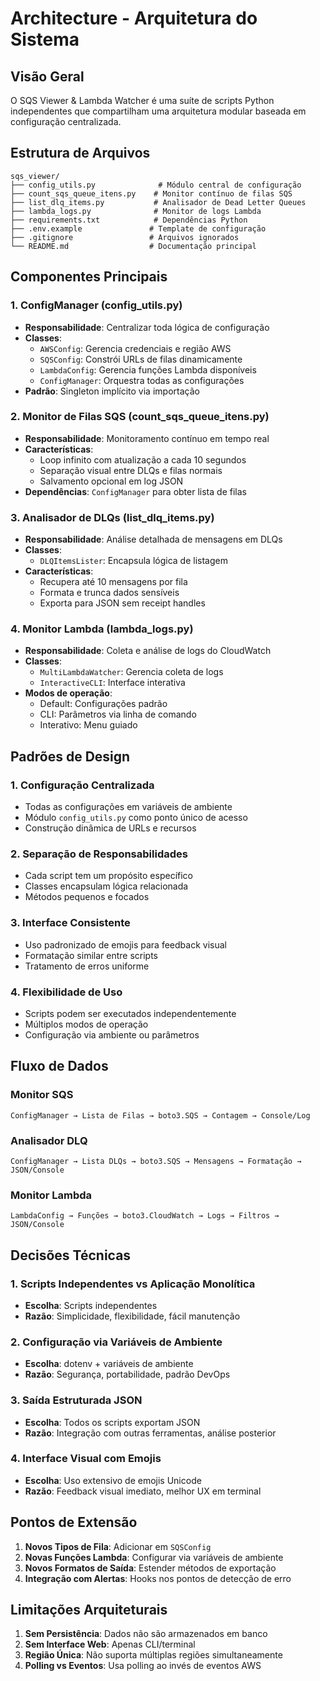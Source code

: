 # Architecture - Arquitetura do Sistema

## Visão Geral

O SQS Viewer & Lambda Watcher é uma suíte de scripts Python independentes que compartilham uma arquitetura modular baseada em configuração centralizada.

## Estrutura de Arquivos

```
sqs_viewer/
├── config_utils.py              # Módulo central de configuração
├── count_sqs_queue_itens.py    # Monitor contínuo de filas SQS
├── list_dlq_items.py           # Analisador de Dead Letter Queues
├── lambda_logs.py              # Monitor de logs Lambda
├── requirements.txt            # Dependências Python
├── .env.example               # Template de configuração
├── .gitignore                 # Arquivos ignorados
└── README.md                  # Documentação principal
```

## Componentes Principais

### 1. ConfigManager (config_utils.py)
- **Responsabilidade**: Centralizar toda lógica de configuração
- **Classes**:
  - `AWSConfig`: Gerencia credenciais e região AWS
  - `SQSConfig`: Constrói URLs de filas dinamicamente
  - `LambdaConfig`: Gerencia funções Lambda disponíveis
  - `ConfigManager`: Orquestra todas as configurações
- **Padrão**: Singleton implícito via importação

### 2. Monitor de Filas SQS (count_sqs_queue_itens.py)
- **Responsabilidade**: Monitoramento contínuo em tempo real
- **Características**:
  - Loop infinito com atualização a cada 10 segundos
  - Separação visual entre DLQs e filas normais
  - Salvamento opcional em log JSON
- **Dependências**: `ConfigManager` para obter lista de filas

### 3. Analisador de DLQs (list_dlq_items.py)
- **Responsabilidade**: Análise detalhada de mensagens em DLQs
- **Classes**:
  - `DLQItemsLister`: Encapsula lógica de listagem
- **Características**:
  - Recupera até 10 mensagens por fila
  - Formata e trunca dados sensíveis
  - Exporta para JSON sem receipt handles

### 4. Monitor Lambda (lambda_logs.py)
- **Responsabilidade**: Coleta e análise de logs do CloudWatch
- **Classes**:
  - `MultiLambdaWatcher`: Gerencia coleta de logs
  - `InteractiveCLI`: Interface interativa
- **Modos de operação**:
  - Default: Configurações padrão
  - CLI: Parâmetros via linha de comando
  - Interativo: Menu guiado

## Padrões de Design

### 1. Configuração Centralizada
- Todas as configurações em variáveis de ambiente
- Módulo `config_utils.py` como ponto único de acesso
- Construção dinâmica de URLs e recursos

### 2. Separação de Responsabilidades
- Cada script tem um propósito específico
- Classes encapsulam lógica relacionada
- Métodos pequenos e focados

### 3. Interface Consistente
- Uso padronizado de emojis para feedback visual
- Formatação similar entre scripts
- Tratamento de erros uniforme

### 4. Flexibilidade de Uso
- Scripts podem ser executados independentemente
- Múltiplos modos de operação
- Configuração via ambiente ou parâmetros

## Fluxo de Dados

### Monitor SQS
```
ConfigManager → Lista de Filas → boto3.SQS → Contagem → Console/Log
```

### Analisador DLQ
```
ConfigManager → Lista DLQs → boto3.SQS → Mensagens → Formatação → JSON/Console
```

### Monitor Lambda
```
LambdaConfig → Funções → boto3.CloudWatch → Logs → Filtros → JSON/Console
```

## Decisões Técnicas

### 1. Scripts Independentes vs Aplicação Monolítica
- **Escolha**: Scripts independentes
- **Razão**: Simplicidade, flexibilidade, fácil manutenção

### 2. Configuração via Variáveis de Ambiente
- **Escolha**: dotenv + variáveis de ambiente
- **Razão**: Segurança, portabilidade, padrão DevOps

### 3. Saída Estruturada JSON
- **Escolha**: Todos os scripts exportam JSON
- **Razão**: Integração com outras ferramentas, análise posterior

### 4. Interface Visual com Emojis
- **Escolha**: Uso extensivo de emojis Unicode
- **Razão**: Feedback visual imediato, melhor UX em terminal

## Pontos de Extensão

1. **Novos Tipos de Fila**: Adicionar em `SQSConfig`
2. **Novas Funções Lambda**: Configurar via variáveis de ambiente
3. **Novos Formatos de Saída**: Estender métodos de exportação
4. **Integração com Alertas**: Hooks nos pontos de detecção de erro

## Limitações Arquiteturais

1. **Sem Persistência**: Dados não são armazenados em banco
2. **Sem Interface Web**: Apenas CLI/terminal
3. **Região Única**: Não suporta múltiplas regiões simultaneamente
4. **Polling vs Eventos**: Usa polling ao invés de eventos AWS